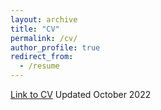 ```yaml
---
layout: archive
title: "CV"
permalink: /cv/
author_profile: true
redirect_from:
  - /resume
---
```



[Link to CV](https://uppalanshuk.github.io/files/REsume_or_CV_sep23.pdf)
Updated October 2022
